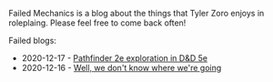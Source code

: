 Failed Mechanics is a blog about the things that Tyler Zoro enjoys in roleplaing. Please feel free to come back often!

Failed blogs:

* 2020-12-17 - [Pathfinder 2e exploration in D&D 5e](posts/pathfinder-2e-exploration-in-5e.html)
* 2020-12-16 - [Well, we don't know where we're going](posts/where-were-going.html)
